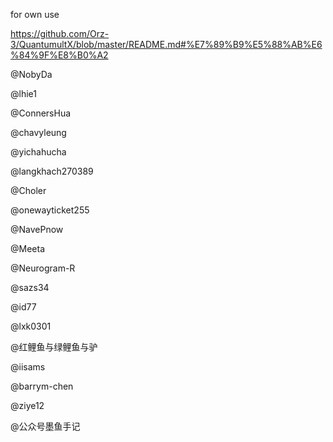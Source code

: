 for own use

https://github.com/Orz-3/QuantumultX/blob/master/README.md#%E7%89%B9%E5%88%AB%E6%84%9F%E8%B0%A2

@NobyDa

@lhie1

@ConnersHua

@chavyleung

@yichahucha

@langkhach270389

@Choler

@onewayticket255

@NavePnow

@Meeta

@Neurogram-R

@sazs34

@id77

@lxk0301

@红鲤鱼与绿鲤鱼与驴

@iisams

@barrym-chen

@ziye12

@公众号墨鱼手记
